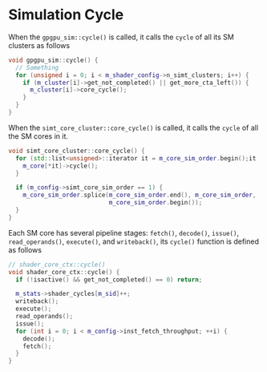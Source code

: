 # Simulation Cycle

When the `gpgpu_sim::cycle()` is called, it calls the `cycle` of all its SM clusters as follows
```c++
void gpgpu_sim::cycle() {
  // Something
  for (unsigned i = 0; i < m_shader_config->n_simt_clusters; i++) {
    if (m_cluster[i]->get_not_completed() || get_more_cta_left()) {
      m_cluster[i]->core_cycle();
    }
  }
}
```
When the `simt_core_cluster::core_cycle()` is called, it calls the `cycle` of all the SM cores in it.
```c++
void simt_core_cluster::core_cycle() {
  for (std::list<unsigned>::iterator it = m_core_sim_order.begin();it != m_core_sim_order.end(); ++it) {
    m_core[*it]->cycle();
  }

  if (m_config->simt_core_sim_order == 1) {
    m_core_sim_order.splice(m_core_sim_order.end(), m_core_sim_order,
                            m_core_sim_order.begin());
  }
}
```
Each SM core has several pipeline stages: `fetch()`, `decode()`, `issue()`, `read_operands()`, `execute()`, and `writeback()`, its `cycle()` function is defined as follows
```c++
// shader_core_ctx::cycle()
void shader_core_ctx::cycle() {
  if (!isactive() && get_not_completed() == 0) return;

  m_stats->shader_cycles[m_sid]++;
  writeback();
  execute();
  read_operands();
  issue();
  for (int i = 0; i < m_config->inst_fetch_throughput; ++i) {
    decode();
    fetch();
  }
}
```